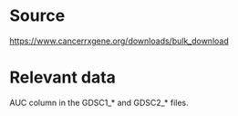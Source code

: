 # Source
https://www.cancerrxgene.org/downloads/bulk_download 

# Relevant data
AUC column in the GDSC1_* and GDSC2_* files. 